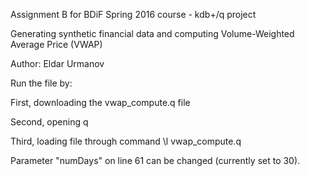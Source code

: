 Assignment B for BDiF Spring 2016 course - kdb+/q project

Generating synthetic financial data and computing Volume-Weighted Average Price (VWAP)

Author: Eldar Urmanov

Run the file by:

First, downloading the vwap_compute.q file

Second, opening q

Third, loading file through command \l vwap_compute.q

Parameter "numDays" on line 61 can be changed (currently set to 30).

